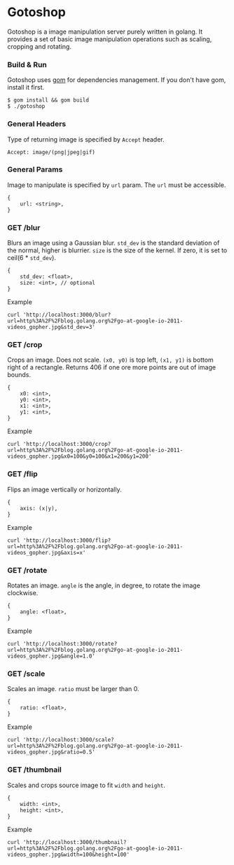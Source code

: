 # Gotoshop

Gotoshop is a image manipulation server purely written in golang. It provides a
set of basic image manipulation operations such as scaling, cropping and
rotating.

### Build & Run

Gotoshop uses [gom](https://github.com/mattn/gom) for dependencies management.
If you don't have gom, install it first.

```
$ gom install && gom build
$ ./gotoshop
```

### General Headers

Type of returning image is specified by `Accept` header.

```
Accept: image/(png|jpeg|gif)
```

### General Params

Image to manipulate is specified by `url` param. The `url` must be accessible.

```
{
    url: <string>,
}
```

### GET /blur

Blurs an image using a Gaussian blur. `std_dev` is the standard deviation of
the normal, higher is blurrier. `size` is the size of the kernel. If zero, it
is set to ceil(6 * `std_dev`).

```
{
    std_dev: <float>,
    size: <int>, // optional
}
```

Example

```
curl 'http://localhost:3000/blur?url=http%3A%2F%2Fblog.golang.org%2Fgo-at-google-io-2011-videos_gopher.jpg&std_dev=3'
```

### GET /crop

Crops an image. Does not scale. `(x0, y0)` is top left, `(x1, y1)` is bottom
right of a rectangle. Returns 406 if one ore more points are out of image
bounds.

```
{
    x0: <int>,
    y0: <int>,
    x1: <int>,
    y1: <int>,
}
```

Example

```
curl 'http://localhost:3000/crop?url=http%3A%2F%2Fblog.golang.org%2Fgo-at-google-io-2011-videos_gopher.jpg&x0=100&y0=100&x1=200&y1=200'
```

### GET /flip

Flips an image vertically or horizontally.


```
{
    axis: (x|y),
}
```

Example

```
curl 'http://localhost:3000/flip?url=http%3A%2F%2Fblog.golang.org%2Fgo-at-google-io-2011-videos_gopher.jpg&axis=x'
```

### GET /rotate

Rotates an image. `angle` is the angle, in degree, to rotate the image
clockwise.

```
{
    angle: <float>,
}
```

Example

```
curl 'http://localhost:3000/rotate?url=http%3A%2F%2Fblog.golang.org%2Fgo-at-google-io-2011-videos_gopher.jpg&angle=1.0'
```

### GET /scale

Scales an image. `ratio` must be larger than 0.

```
{
    ratio: <float>,
}
```

Example

```
curl 'http://localhost:3000/scale?url=http%3A%2F%2Fblog.golang.org%2Fgo-at-google-io-2011-videos_gopher.jpg&ratio=0.5'
```

### GET /thumbnail

Scales and crops source image to fit `width` and `height`.

```
{
    width: <int>,
    height: <int>,
}
```

Example

```
curl 'http://localhost:3000/thumbnail?url=http%3A%2F%2Fblog.golang.org%2Fgo-at-google-io-2011-videos_gopher.jpg&width=100&height=100'
```
